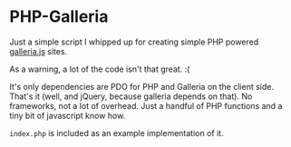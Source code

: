 PHP-Galleria
============

Just a simple script I whipped up for creating simple PHP powered [galleria.js](http://galleria.io) sites.

As a warning, a lot of the code isn't that great. :(

It's only dependencies are PDO for PHP and Galleria on the client side. That's it (well, and jQuery, because galleria depends on that). No frameworks, not a lot of overhead. Just a handful of PHP functions and a tiny bit of javascript know how.

`index.php` is included as an example implementation of it.
